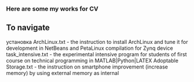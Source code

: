 ### Here are some my works for CV
## To navigate
  установка ArchLinux.txt - the instruction to install ArchLinux and tune it for development in NetBeans and PetaLinux compilation for Zynq device
  task_intensive.txt - the experimental intensive program for students of first course on technical programming in MATLAB|Python|LATEX
  Adoptable Storage.txt - the instruction on smartphone improvement (increase memory) by using external memory as internal
